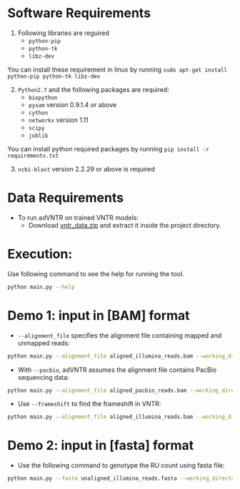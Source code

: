 Software Requirements
==========
1. Following libraries are reguired
    -   ```python-pip```
    -   ```python-tk```
    -   ```libz-dev```

You can install these requirement in linux by running ```sudo apt-get install python-pip python-tk libz-dev```

2. ```Python2.7``` and the following packages are required:
    -   ```biopython```
    -   ```pysam``` version 0.9.1.4 or above
    -   ```cython```
    -   ```networkx``` version 1.11
    -   ```scipy```
    -   ```joblib```

You can install python required packages by running ```pip install -r requirements.txt```

3. ```ncbi-blast``` version 2.2.29 or above is required


Data Requirements
===========
* To run adVNTR on trained VNTR models:
    - Download [vntr_data.zip](https://cseweb.ucsd.edu/~mbakhtia/adVNTR/vntr_data.zip) and extract it inside the project directory.

Execution:
===========
Use following command to see the help for running the tool.
```sh
python main.py --help
```

Demo 1: input in [BAM] format
===========
* ```--alignment_file``` specifies the alignment file containing mapped and unmapped reads:
```sh
python main.py --alignment_file aligned_illumina_reads.bam --working_directory ./log_dir/
```
* With ```--pacbio```, adVNTR assumes the alignment file contains PacBio sequencing data:
```sh
python main.py --alignment_file aligned_pacbio_reads.bam --working_directory ./log_dir/ --pacbio
```
* Use ```--frameshift``` to find the frameshift in VNTR:
```sh
python main.py --alignment_file aligned_illumina_reads.bam --working_directory ./log_dir/ --frameshift
```

Demo 2: input in [fasta] format
===========
* Use the following command to genotype the RU count using fasta file:
```sh
python main.py --fasta unaligned_illumina_reads.fasta --working_directory ./log_dir/
```
